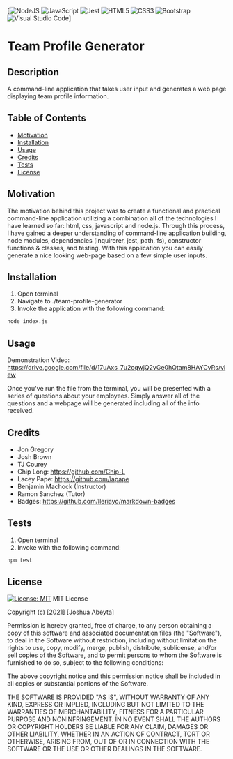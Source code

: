 [<img alt="NodeJS" src="https://img.shields.io/badge/node.js-%2343853D.svg?&style=for-the-badge&logo=node.js&logoColor=white"/>
<img alt="JavaScript" src="https://img.shields.io/badge/javascript-%23323330.svg?&style=for-the-badge&logo=javascript&logoColor=%23F7DF1E"/>
<img alt="Jest" src="https://img.shields.io/badge/-jest-%23C21325?&style=for-the-badge&logo=jest&logoColor=white"/>
<img alt="HTML5" src="https://img.shields.io/badge/html5-%23E34F26.svg?&style=for-the-badge&logo=html5&logoColor=white"/>
<img alt="CSS3" src="https://img.shields.io/badge/css3-%231572B6.svg?&style=for-the-badge&logo=css3&logoColor=white"/>
<img alt="Bootstrap" src="https://img.shields.io/badge/bootstrap-%23563D7C.svg?&style=for-the-badge&logo=bootstrap&logoColor=white"/>
<img alt="Visual Studio Code" src="https://img.shields.io/badge/VisualStudioCode-0078d7.svg?&style=for-the-badge&logo=visual-studio-code&logoColor=white"/>]

# Team Profile Generator

## Description

A command-line application that takes user input and generates a web page displaying team profile information.

## Table of Contents

- [Motivation](#motivation)
- [Installation](#installation)
- [Usage](#usage)
- [Credits](#credits)
- [Tests](#tests)
- [License](#license)

## Motivation

The motivation behind this project was to create a functional and practical command-line application utilizing a combination all of the technologies I have learned so far: html, css, javascript and node.js. Through this process, I have gained a deeper understanding of command-line application building, node modules, dependencies (inquirerer, jest, path, fs), constructor functions & classes, and testing. With this application you can easily generate a nice looking web-page based on a few simple user inputs.

## Installation

1. Open terminal
2. Navigate to ./team-profile-generator
3. Invoke the application with the following command:

```bash
node index.js
```

## Usage

Demonstration Video: https://drive.google.com/file/d/17uAxs_7u2cqwjQ2vGe0hQtam8HAYCvRs/view

Once you've run the file from the terminal, you will be presented with a series of questions about your employees. Simply answer all of the questions and a webpage will be generated including all of the info received.

## Credits

- Jon Gregory
- Josh Brown
- TJ Courey
- Chip Long: https://github.com/Chip-L
- Lacey Pape: https://github.com/lapape
- Benjamin Machock (Instructor)
- Ramon Sanchez (Tutor)
- Badges: https://github.com/Ileriayo/markdown-badges

## Tests

1. Open terminal
2. Invoke with the following command:

```bash
npm test
```

## License

[![License: MIT](https://img.shields.io/badge/License-MIT-yellow.svg)](https://opensource.org/licenses/MIT)
MIT License

Copyright (c) [2021] [Joshua Abeyta]

Permission is hereby granted, free of charge, to any person obtaining a copy
of this software and associated documentation files (the "Software"), to deal
in the Software without restriction, including without limitation the rights
to use, copy, modify, merge, publish, distribute, sublicense, and/or sell
copies of the Software, and to permit persons to whom the Software is
furnished to do so, subject to the following conditions:

The above copyright notice and this permission notice shall be included in all
copies or substantial portions of the Software.

THE SOFTWARE IS PROVIDED "AS IS", WITHOUT WARRANTY OF ANY KIND, EXPRESS OR
IMPLIED, INCLUDING BUT NOT LIMITED TO THE WARRANTIES OF MERCHANTABILITY,
FITNESS FOR A PARTICULAR PURPOSE AND NONINFRINGEMENT. IN NO EVENT SHALL THE
AUTHORS OR COPYRIGHT HOLDERS BE LIABLE FOR ANY CLAIM, DAMAGES OR OTHER
LIABILITY, WHETHER IN AN ACTION OF CONTRACT, TORT OR OTHERWISE, ARISING FROM,
OUT OF OR IN CONNECTION WITH THE SOFTWARE OR THE USE OR OTHER DEALINGS IN THE
SOFTWARE.
